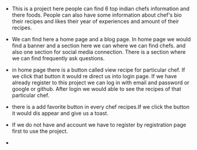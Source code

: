  * This is a project here people can find 6 top indian chefs information and there foods. People can also have some information about chef's bio their recipes and likes their year of experiences and amount of their recipes.

 * We can find here a home page and a blog page. In home page we would find a banner and a section here we can where we can find chefs. and also one section for social media connection. There is a section where we can find frequently ask questions.

 * in home page there is a button called view recipe for particular chef. If we click that button it would re direct us into login page. If we have already register to this project we can log in with email and password or google or github. After login we would able to see the recipes of that particular chef.

 * there is a add favorite button in every chef recipes.If we click the button it would dis appear and give us a toast.

 * If we do not have and account we have to register by registration page first to use the project.

 *